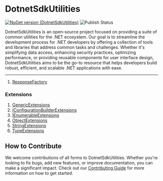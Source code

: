 # DotnetSdkUtilities
[![NuGet version (DotnetSdkUtilities)](https://img.shields.io/nuget/v/DotnetSdkUtilities.svg?style=flat-square)](https://www.nuget.org/packages/DotnetSdkUtilities/)
![Publish Status](https://github.com/twjackysu/DotnetSdkUtilities/actions/workflows/nuget-publish.yml/badge.svg)

DotnetSdkUtilities is an open-source project focused on providing a suite of common utilities for the .NET ecosystem. Our goal is to streamline the development process for .NET developers by offering a collection of tools and libraries that address common tasks and challenges. Whether it's simplifying data access, enhancing security practices, optimizing performance, or providing reusable components for user interface design, DotnetSdkUtilities aims to be the go-to resource that helps developers build robust, efficient, and scalable .NET applications with ease.

---

1. [ResponseFactory](https://github.com/twjackysu/DotnetSdkUtilities/blob/master/DotnetSdkUtilities/Factory/ResponseFactory/README.md)


### Extensions

1. [GenericExtensions](https://github.com/twjackysu/DotnetSdkUtilities/blob/master/DotnetSdkUtilities/Extensions/GenericExtensions/README.md)
2. [IConfigurationBuilderExtensions](https://github.com/twjackysu/DotnetSdkUtilities/blob/master/DotnetSdkUtilities/Extensions/IConfigurationBuilderExtensions/README.md)
3. [IEnumerableExtensions](https://github.com/twjackysu/DotnetSdkUtilities/blob/master/DotnetSdkUtilities/Extensions/IEnumerableExtensions/README.md)
4. [ObjectExtensions](https://github.com/twjackysu/DotnetSdkUtilities/blob/master/DotnetSdkUtilities/Extensions/ObjectExtensions/README.md)
5. [StringExtensions](https://github.com/twjackysu/DotnetSdkUtilities/blob/master/DotnetSdkUtilities/Extensions/StringExtensions/README.md)
6. [TypeExtensions](https://github.com/twjackysu/DotnetSdkUtilities/blob/master/DotnetSdkUtilities/Extensions/TypeExtensions/README.md)


## How to Contribute

We welcome contributions of all forms to DotnetSdkUtilities. Whether you're looking to fix bugs, add new features, or improve documentation, you can make a significant impact. Check out our [Contributing Guide](CONTRIBUTING.md) for more information on how to get started.